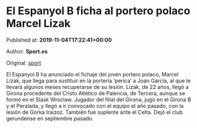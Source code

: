 
# El Espanyol B ficha al portero polaco Marcel Lizak

Published at: **2019-11-04T17:22:41+00:00**

Author: **Sport.es**

Original: [sport](https://www.sport.es/es/noticias/futbol/espanyol-ficha-portero-polaco-marcel-lizak-7714283)

El Espanyol B ha anunciado el fichaje del joven portero polaco, Marcel Lizak, que llega para sustituir en la portería ‘perica’ a Joan García, al que le llevará algunos meses recuperarse de su lesión.
Lizak, de 22 años, llegó a Girona procedente del Cristo Atlético de Palencia, de Tercera, aunque se formó en el Slask Wroclaw.
Jugador del filial del Girona, jugó en el Girona B y el Peralada, y llegó a ir convocado con el equipo el año pasado, con la lesión de Gorka Iraizoz. También fue suplente ante el Celta. Dejó el club gerundense en septiembre pasado.
